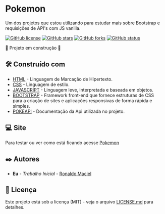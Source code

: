 # Pokemon
Um dos projetos que estou utilizando para estudar mais sobre Bootstrap e requisições de API's com JS vanilla.<br>

<a href="https://github.com/Ronaldo3030/pokemon-with-pokeapi"><img alt="GitHub license" src="https://img.shields.io/github/license/Ronaldo3030/pokemon-with-pokeapi?style=plastic"></a> <a href="https://github.com/Ronaldo3030/pokemon-with-pokeapi/stargazers"><img alt="GitHub stars" src="https://img.shields.io/github/stars/Ronaldo3030/pokemon-with-pokeapi?style=plastic"></a> <a href="https://github.com/Ronaldo3030/pokemon-with-pokeapi/network"><img alt="GitHub forks" src="https://img.shields.io/github/forks/Ronaldo3030/pokemon-with-pokeapi?style=plastic"></a> <a href="https://github.com/Ronaldo3030/pokemon-with-pokeapi/stargazers"><img alt="GitHub status" src="https://img.shields.io/badge/status-building-orange"></a>

:construction: Projeto em construção :construction:
## 🛠️ Construído com

* [HTML](https://developer.mozilla.org/pt-BR/docs/Web/HTML) - Linguagem de Marcação de Hipertexto.
* [CSS](https://developer.mozilla.org/pt-BR/docs/Web/CSS) - Linguagem de estilo.
* [JAVASCRIPT](https://developer.mozilla.org/pt-BR/docs/Web/JavaScript) - Linguagem leve, interpretada e baseada em objetos.
* [BOOTSTRAP](https://www.alura.com.br/artigos/bootstrap) - Framework front-end que fornece estruturas de CSS para a criação de sites e aplicações responsivas de forma rápida e simples.
* [POKEAPI](https://pokeapi.co/docs/v2) - Documentação da Api utilizada no projeto.

## 💻 Site
Para testar ou ver como está ficando acesse [Pokemon](https://ronaldo3030.github.io/pokemon-with-pokeapi//)

## ✒️ Autores

* **Eu** - *Trabalho Inicial* - [Ronaldo Maciel](https://github.com/Ronaldo3030/)

## 📄 Licença

Este projeto está sob a licença (MIT) - veja o arquivo [LICENSE.md](https://github.com/Ronaldo3030/pokemon-with-pokeapi/blob/main/LICENSE) para detalhes.
